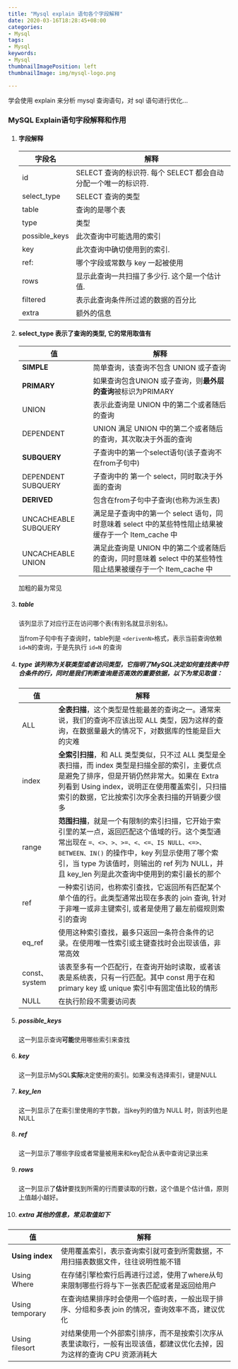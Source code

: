 ```yaml
---
title: "Mysql explain 语句各个字段解释"
date: 2020-03-16T18:28:45+08:00
categories:
- Mysql
tags:
- Mysql
keywords:
- Mysql
thumbnailImagePosition: left
thumbnailImage: img/mysql-logo.png

---
```

学会使用 explain 来分析 mysql 查询语句，对 sql 语句进行优化...
<!--more-->


### MySQL Explain语句字段解释和作用
1. #### 字段解释
   | 字段名        | 解释                                                         |
   | ------------- | ------------------------------------------------------------ |
   | id            | SELECT 查询的标识符. 每个 SELECT 都会自动分配一个唯一的标识符. |
   | select_type   | SELECT 查询的类型                                            |
   | table         | 查询的是哪个表                                               |
   | type          | 类型                                                         |
   | possible_keys | 此次查询中可能选用的索引                                     |
   | key           | 此次查询中确切使用到的索引.                                  |
   | ref:          | 哪个字段或常数与 key 一起被使用                              |
   | rows          | 显示此查询一共扫描了多少行. 这个是一个估计值.                |
   | filtered      | 表示此查询条件所过滤的数据的百分比                           |
   | extra         | 额外的信息                                                   |

2. #### select_type 表示了查询的类型, 它的常用取值有
   | 值                   | 解释                                                         |
   | -------------------- | ------------------------------------------------------------ |
   | **SIMPLE**           | 简单查询，该查询不包含 UNION 或子查询                        |
   | **PRIMARY**          | 如果查询包含UNION 或子查询，则**最外层的查询**被标识为PRIMARY |
   | UNION                | 表示此查询是 UNION 中的第二个或者随后的查询                  |
   | DEPENDENT            | UNION 满足 UNION 中的第二个或者随后的查询，其次取决于外面的查询 |
   | **SUBQUERY**         | 子查询中的第一个select语句(该子查询不在from子句中)           |
   | DEPENDENT SUBQUERY   | 子查询中的 第一个 select，同时取决于外面的查询               |
   | **DERIVED**          | 包含在from子句中子查询(也称为派生表)                         |
   | UNCACHEABLE SUBQUERY | 满足是子查询中的第一个 select 语句，同时意味着 select 中的某些特性阻止结果被缓存于一个 Item_cache 中 |
   | UNCACHEABLE UNION    | 满足此查询是 UNION 中的第二个或者随后的查询，同时意味着 select 中的某些特性阻止结果被缓存于一个 Item_cache 中 |
     加粗的最为常见

3. ##### table

     该列显示了对应行正在访问哪个表(有别名就显示别名)。

     当from子句中有子查询时，table列是 `<derivenN>`格式，表示当前查询依赖 `id=N`的查询，于是先执行 `id=N` 的查询

4. ##### type 该列称为关联类型或者访问类型，它指明了MySQL决定如何查找表中符合条件的行，同时是我们判断查询是否高效的重要依据，以下为常见取值：
   | 值            | 解释                                                         |
   | ------------- | ------------------------------------------------------------ |
   | ALL           | **全表扫描**，这个类型是性能最差的查询之一。通常来说，我们的查询不应该出现 ALL 类型，因为这样的查询，在数据量最大的情况下，对数据库的性能是巨大的灾难 |
   | index         | **全索引扫描**，和 ALL 类型类似，只不过 ALL 类型是全表扫描，而 index 类型是扫描全部的索引，主要优点是避免了排序，但是开销仍然非常大。如果在 Extra 列看到 Using index，说明正在使用覆盖索引，只扫描索引的数据，它比按索引次序全表扫描的开销要少很多 |
   | range         | **范围扫描**，就是一个有限制的索引扫描，它开始于索引里的某一点，返回匹配这个值域的行。这个类型通常出现在 `=、<>、>、>=、<、<=、IS NULL、<=>、BETWEEN、IN()` 的操作中，key 列显示使用了哪个索引，当 type 为该值时，则输出的 ref 列为 NULL，并且 key_len 列是此次查询中使用到的索引最长的那个 |
   | ref           | 一种索引访问，也称索引查找，它返回所有匹配某个单个值的行。此类型通常出现在多表的 join 查询, 针对于非唯一或非主键索引, 或者是使用了最左前缀规则索引的查询 |
   | eq_ref        | 使用这种索引查找，最多只返回一条符合条件的记录。在使用唯一性索引或主键查找时会出现该值，非常高效 |
   | const、system | 该表至多有一个匹配行，在查询开始时读取，或者该表是系统表，只有一行匹配。其中 const 用于在和 primary key 或 unique 索引中有固定值比较的情形 |
   | NULL          | 在执行阶段不需要访问表                                       |

5. ##### possible_keys

     这一列显示查询**可能**使用哪些索引来查找

6. ##### key

     这一列显示MySQL**实际**决定使用的索引。如果没有选择索引，键是NULL

7. ##### key_len

     这一列显示了在索引里使用的字节数，当key列的值为 NULL 时，则该列也是 NULL

8. ##### ref

     这一列显示了哪些字段或者常量被用来和key配合从表中查询记录出来

9. ##### rows

     这一列显示了**估计**要找到所需的行而要读取的行数，这个值是个估计值，原则上值越小越好。

10. ##### extra 其他的信息，常见取值如下
   | 值              | 解释                                                         |
   | --------------- | ------------------------------------------------------------ |
   | **Using index** | 使用覆盖索引，表示查询索引就可查到所需数据，不用扫描表数据文件，往往说明性能不错 |
   | Using Where     | 在存储引擎检索行后再进行过滤，使用了where从句来限制哪些行将与下一张表匹配或者是返回给用户 |
   | Using temporary | 在查询结果排序时会使用一个临时表，一般出现于排序、分组和多表 join 的情况，查询效率不高，建议优化 |
   | Using filesort  | 对结果使用一个外部索引排序，而不是按索引次序从表里读取行，一般有出现该值，都建议优化去掉，因为这样的查询 CPU 资源消耗大 |

     